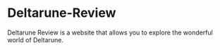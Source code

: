 # Deltarune-Review
Deltarune Review is a website that allows you to explore the wonderful world of Deltarune.
